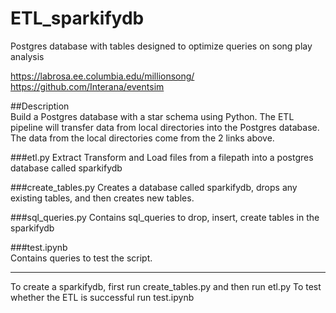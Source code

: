 # ETL_sparkifydb
Postgres database with tables designed to optimize queries on song play analysis  

https://labrosa.ee.columbia.edu/millionsong/  
https://github.com/Interana/eventsim  

##Description  
Build a Postgres database with a star schema using Python. The ETL pipeline will transfer data from local directories into the Postgres database. The data from the local directories come from the 2 links above.  

###etl.py 
Extract Transform and Load files from a filepath into a postgres database called sparkifydb 

###create_tables.py
Creates a database called sparkifydb, drops any existing tables, and then creates new tables.

###sql_queries.py
Contains sql_queries to drop, insert, create tables in the sparkifydb  

###test.ipynb  
Contains queries to test the script.

-----

To create a sparkifydb, first run create_tables.py and then run etl.py
To test whether the ETL is successful run test.ipynb
